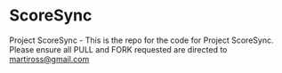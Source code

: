 ScoreSync
=========

Project ScoreSync - This is the repo for the code for Project ScoreSync. Please ensure all PULL and FORK requested are directed to martiross@gmail.com
